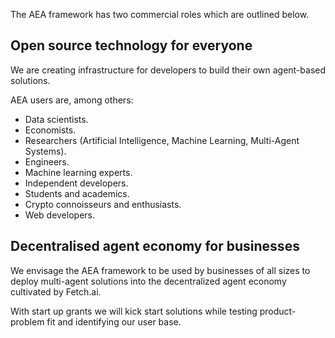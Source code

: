 The AEA framework has two commercial roles which are outlined below.


## Open source technology for everyone

We are creating infrastructure for developers to build their own agent-based solutions. 

AEA users are, among others:

* Data scientists.
* Economists.
* Researchers (Artificial Intelligence, Machine Learning, Multi-Agent Systems).
* Engineers.
* Machine learning experts.
* Independent developers.
* Students and academics.
* Crypto connoisseurs and enthusiasts.
* Web developers.


## Decentralised agent economy for businesses

We envisage the AEA framework to be used by businesses of all sizes to deploy multi-agent solutions into the decentralized agent economy cultivated by Fetch.ai.

With start up grants we will kick start solutions while testing product-problem fit and identifying our user base.



<br />

